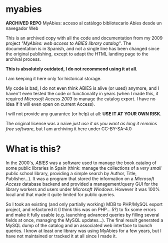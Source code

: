 # myabies

 **ARCHIVED REPO** MyAbies: acceso al catálogo bibliotecario Abies desde un navegador Web

This is an archived copy with all the code and documentation from my 2009 project *"MyAbies: web access to ABIES library catalog"*.
The documentation is in Spanish, and not a single line has been changed since the original publishing, except to adapt the HTML landing page to the archival process.

**This is absolutely outdated, I do not recommend using it at all.**

I am keeping it here only for historical storage.

My code is bad, I do not even think ABIES is alive (or used) anymore, and I haven't even tested the code or functionality in years (when I made this, it required _Microsoft Access 2003_ to manage the catalog export. I have no idea if it will even open on current Access).

I will not provide any guarantee (or help) at all: **USE IT AT YOUR OWN RISK.**

The original license was a naive _just use it as you want as long it remains free software_, but I am archiving it here under CC-BY-SA-4.0

# What is this?
In the 2000's, _ABIES_ was a software used to manage the book catalog of some public libraries in Spain (think: manage the collections of a _very small_ public school library, providing a simple search by Author, Title, Publisher...). It was a program that stored the information on a _Microsoft Access_ database backend and provided a management/query GUI for the library workers and users under _Microsoft Windows_. However it was 100% local and that made it quite limited for public queries.

So I took an existing (and only partially working) MDB to PHP/MySQL export project, and refactored it (I think this was on PHP... 5?) to fix some errors and make it fully usable (e.g. launching advanced queries by filling several fields at once, managing the MySQL updates...). The final result generated a MySQL dump of the catalog and an associated web interface to launch queries. I know at least one library was using MyAbies for a few years, but I have not maintained or tracked it at all since I made it.
